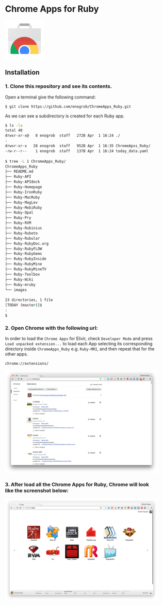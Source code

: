 # Chrome Apps for Ruby

![Chrome Apps logo](images/chrome_apps.png)

## Installation

### 1. Clone this repository and see its contents.
Open a terminal give the following command:

```bash
$ git clone https://github.com/enogrob/ChromeApps_Ruby.git
```

As we can see a subdirectory is created for each Ruby app.

```bash
$ ls -la
total 40
drwxr-xr-x@   8 enogrob  staff   272B Apr  1 16:24 ./
:
drwxr-xr-x   28 enogrob  staff   952B Apr  1 16:35 ChromeApss_Ruby/
-rw-r--r--    1 enogrob  staff   137B Apr  1 16:24 today_data.yaml

$ tree -L 1 ChromeApps_Ruby/
ChromeApps_Ruby
├── README.md
├── Ruby-API
├── Ruby-APIdock
├── Ruby-Homepage
├── Ruby-IronRuby
├── Ruby-MacRuby
├── Ruby-MagLev
├── Ruby-MobiRuby
├── Ruby-Opal
├── Ruby-Pry
├── Ruby-RVM
├── Ruby-Rubinius
├── Ruby-Ruboto
├── Ruby-Rubular
├── Ruby-RubyDoc.org
├── Ruby-RubyFLOW
├── Ruby-RubyGems
├── Ruby-RubyInside
├── Ruby-RubyMine
├── Ruby-RubyMineTV
├── Ruby-Toolbox
├── Ruby-Wiki
├── Ruby-mruby
└── images

23 directories, 1 file
[TODAY (master)]$
:
$
```

### 2. Open Chrome with the following url:
In order to load the `Chrome Apps` for Elixir, check `Developer Mode` and press `Load unpacked extension...` to load each App selecting its corresponding directory inside `ChromeApps_Ruby` e.g. `Ruby-MRI`, and then repeat that for the other apps.

```
chrome://extensions/
```

![Chrome screenshot](images/chrome_screenshot1.png)

### 3. After load all the Chrome Apps for Ruby, Chrome will look like the screenshot below:

![Chrome screenshot](images/chrome_screenshot2.png)